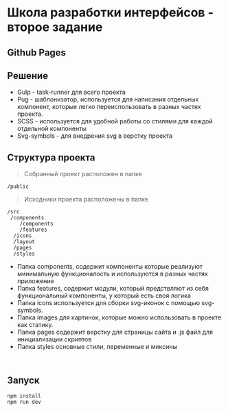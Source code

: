 # Школа разработки интерфейсов - второе задание 

## Github Pages


## Решение
- Gulp - task-runner для всего проекта
- Pug - шаблонизатор, используется для написания отдельных компонент, которые легко переиспользовать в разных частях проекта. 
- SCSS - используется для удобной работы со стилями для каждой отдельной компоненты
- Svg-symbols - для внедрения svg в верстку проекта

## Структура проекта

> Собранный проект расположен в папке
```
/public
```
> Исходники проекта расположены в папке
```
/src
 /components
    /components
    /features
  /icons
  /layout
  /pages
  /styles
```
> 
  - Папка components, содержит компоненты которые реализуют минимальную функционалость и используются в разных частях приложения
  - Папка features, содержит модули, который предствляют из себя функциональный компоненты, у который есть своя логика
  - Папка icons используется для сборки svg-иконок с помощью svg-symbols.
  - Папка images для картинок, которые можно использовать в проекте как статику.
  - Папка pages содержит верстку для страницы сайта и .js файл для инициализации скриптов
  - Папка styles основные стили, переменные и миксины
  
```
 
```

## Запуск

```
npm install
npm run dev
```
